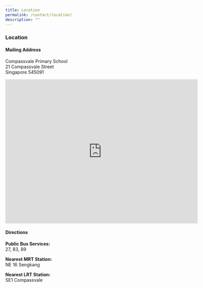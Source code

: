 ```yaml
---
title: Location
permalink: /contact/location/
description: ""
---
```

### **Location**
#### **Mailing Address**
Compassvale Primary School<br>
21 Compassvale Street<br>
Singapore 545091

<iframe loading="lazy" allowfullscreen="" style="border:0;" height="450" width="600" src="https://www.google.com/maps/embed?pb=!1m18!1m12!1m3!1d3988.636555810752!2d103.89586261511812!3d1.3945601989829106!2m3!1f0!2f0!3f0!3m2!1i1024!2i768!4f13.1!3m3!1m2!1s0x31da160e8e96337b%3A0x353f11bcf6537884!2sCompassvale%20Primary%20School!5e0!3m2!1sen!2ssg!4v1677113169555!5m2!1sen!2ssg"></iframe>
<br>

#### **Directions**
**Public Bus Services:**<br>
27, 83, 89

**Nearest MRT Station:**<br>
NE 16 Sengkang

**Nearest LRT Station:**<br>
SE1 Compassvale